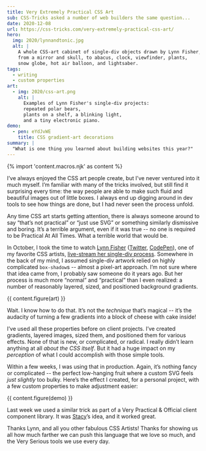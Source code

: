 ```yaml
---
title: Very Extremely Practical CSS Art
sub: CSS-Tricks asked a number of web builders the same question...
date: 2020-12-08
url: https://css-tricks.com/very-extremely-practical-css-art/
hero:
  img: 2020/lynnandtonic.jpg
  alt: |
    A whole CSS-art cabinet of single-div objects drawn by Lynn Fisher,
    from a mirror and skull, to abacus, clock, viewfinder, plants,
    snow globe, hot air balloon, and lightsaber.
tags:
  - writing
  - custom properties
art:
  - img: 2020/css-art.png
    alt: |
      Examples of Lynn Fisher's single-div projects:
      repeated polar bears,
      plants on a shelf, a blinking light,
      and a tiny electronic piano.
demo:
  - pen: eYdJvWE
    title: CSS gradient-art decorations
summary: |
  "What is one thing you learned about building websites this year?"
---
```


{% import 'content.macros.njk' as content %}

I’ve always enjoyed the CSS art people create,
but I’ve never ventured into it much myself.
I’m familiar with many of the tricks involved,
but still find it surprising every time:
the way people are able to make such fluid and beautiful images
out of little boxes.
I always end up digging around in dev tools
to see how things are done,
but I had never seen the process unfold.

Any time CSS art starts getting attention,
there is always someone around to say
“that’s not practical” or “just use SVG”
or something similarly dismissive and boring.
It’s a terrible argument,
even if it was true --
no one is required to be Practical At All Times.
What a terrible world that would be.

In October, I took the time to watch
[Lynn Fisher](https://lynnandtonic.com/)
([Twitter](https://twitter.com/lynnandtonic),
[CodePen](https://codepen.io/lynnandtonic)),
one of my favorite CSS artists,
[live-stream her single-div process](https://t.co/PdLH6v4brk).
Somewhere in the back of my mind,
I assumed single-div artwork
relied on highly complicated `box-shadow`s --
almost a pixel-art approach.
I’m not sure where that idea came from,
I probably saw someone do it years ago.
But her process is much more “normal” and “practical” than I even realized:
a number of reasonably layered, sized,
and positioned background gradients.

{{ content.figure(art) }}

Wait. I know how to do that.
It’s not the *technique* that’s magical --
it’s the audacity of turning a few gradients
into a block of cheese with cake inside!

I’ve used all these properties before on client projects.
I’ve created gradients, layered images, sized them,
and positioned them for various effects.
None of that is new, or complicated, or radical.
I really didn’t learn anything at all *about the CSS itself*.
But it had a huge impact on my *perception*
of what I could accomplish with those simple tools.

Within a few weeks, I was using that in production.
Again, it’s nothing fancy or complicated --
the perfect low-hanging fruit
where a custom SVG feels *just slightly* too bulky.
Here’s the effect I created, for a personal project,
with a few custom properties to make adjustment easier:

{{ content.figure(demo) }}

Last week we used a similar trick
as part of a Very Practical & Official
client component library.
It was [Stacy](https://oddbird.net/authors/stacy/)’s idea,
and it worked great.

Thanks Lynn,
and all you other fabulous CSS Artists!
Thanks for showing us all how much farther
we can push this language that we love so much,
and the Very Serious tools we use every day.
